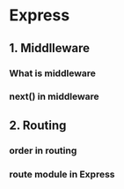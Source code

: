 # Express
## 1. Middlleware
### What is middleware
### next() in middleware
## 2. Routing
### order in routing
### route module in Express